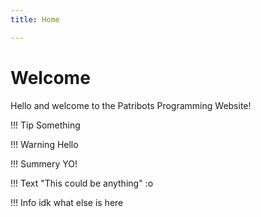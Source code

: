 ```yaml
---
title: Home

---
```


# Welcome

Hello and welcome to the Patribots Programming Website!

!!! Tip 
    Something

!!! Warning 
    Hello

!!! Summery
    YO!

!!! Text "This could be anything"
    :o

!!! Info 
    idk what else is here


